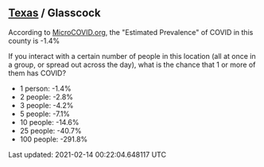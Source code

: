
## [Texas](/united-states/texas) / Glasscock

According to [MicroCOVID.org](http://microcovid.org),
the "Estimated Prevalence" of COVID in this county is -1.4%

If you interact with a certain number of people in this location
(all at once in a group, or spread out across the day), what is the chance that
1 or more of them has COVID?

- 1 person: -1.4%
- 2 people: -2.8%
- 3 people: -4.2%
- 5 people: -7.1%
- 10 people: -14.6%
- 25 people: -40.7%
- 100 people: -291.8%

Last updated: 2021-02-14 00:22:04.648117 UTC
